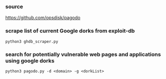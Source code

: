 ### source
https://github.com/opsdisk/pagodo  

### scrape list of current Google dorks from exploit-db
```
python3 ghdb_scraper.py
```


### search for potentially vulnerable web pages and applications using google dorks
```
python3 pagodo.py -d <domain> -g <dorkList> 
```


